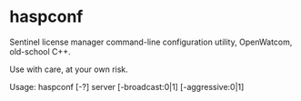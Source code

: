 # haspconf
Sentinel license manager command-line configuration utility, OpenWatcom, old-school C++.

Use with care, at your own risk.

Usage: haspconf [-?] server [-broadcast:0|1] [-aggressive:0|1]
